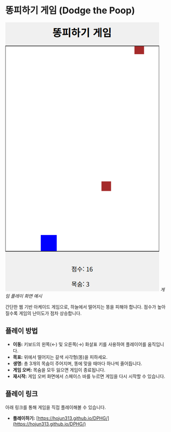 # 똥피하기 게임 (Dodge the Poop)

![게임 플레이 스크린샷](DPHG.png) 
*게임 플레이 화면 예시*

간단한 웹 기반 아케이드 게임으로, 하늘에서 떨어지는 똥을 피해야 합니다. 점수가 높아질수록 게임의 난이도가 점차 상승합니다.

## 플레이 방법

- **이동:** 키보드의 왼쪽(←) 및 오른쪽(→) 화살표 키를 사용하여 플레이어를 움직입니다.
- **목표:** 위에서 떨어지는 갈색 사각형(똥)을 피하세요.
- **생명:** 총 3개의 목숨이 주어지며, 똥에 맞을 때마다 하나씩 줄어듭니다.
- **게임 오버:** 목숨을 모두 잃으면 게임이 종료됩니다.
- **재시작:** 게임 오버 화면에서 스페이스 바를 누르면 게임을 다시 시작할 수 있습니다.

## 플레이 링크

아래 링크를 통해 게임을 직접 플레이해볼 수 있습니다.

- **플레이하기:** [https://hojun313.github.io/DPHG/](https://hojun313.github.io/DPHG/)
